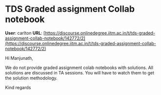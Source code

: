 # TDS Graded assignment Collab notebook

**User**: carlton
**URL**: [https://discourse.onlinedegree.iitm.ac.in/t/tds-graded-assignment-collab-notebook/142772/2](https://discourse.onlinedegree.iitm.ac.in/t/tds-graded-assignment-collab-notebook/142772/2)

Hi Manjunath,

We do not provide graded assignment colab notebooks with solutions. All solutions are discussed in TA sessions. You will have to watch them to get the solution methodology.

Kind regards
